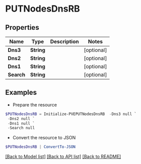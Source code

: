 # PUTNodesDnsRB
## Properties

Name | Type | Description | Notes
------------ | ------------- | ------------- | -------------
**Dns3** | **String** |  | [optional] 
**Dns2** | **String** |  | [optional] 
**Dns1** | **String** |  | [optional] 
**Search** | **String** |  | [optional] 

## Examples

- Prepare the resource
```powershell
$PUTNodesDnsRB = Initialize-PVEPUTNodesDnsRB  -Dns3 null `
 -Dns2 null `
 -Dns1 null `
 -Search null
```

- Convert the resource to JSON
```powershell
$PUTNodesDnsRB | ConvertTo-JSON
```

[[Back to Model list]](../README.md#documentation-for-models) [[Back to API list]](../README.md#documentation-for-api-endpoints) [[Back to README]](../README.md)

